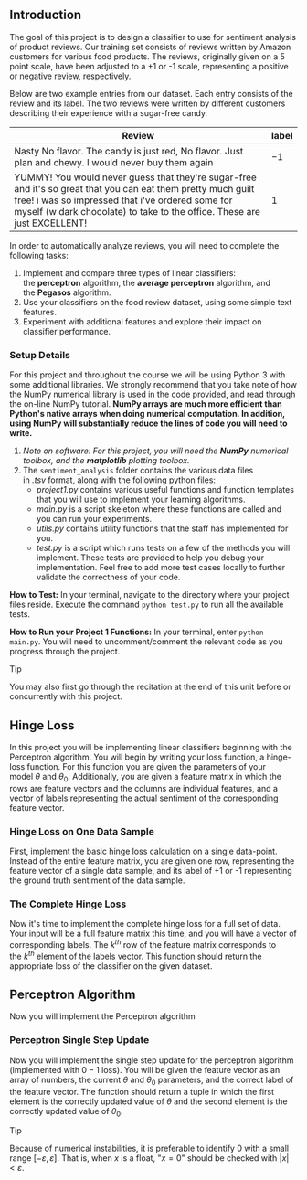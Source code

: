 ## Introduction

The goal of this project is to design a classifier to use for sentiment analysis of product reviews. Our training set consists of reviews written by Amazon customers for various food products. The reviews, originally given on a 5 point scale, have been adjusted to a +1 or -1 scale, representing a positive or negative review, respectively.

Below are two example entries from our dataset. Each entry consists of the review and its label. The two reviews were written by different customers describing their experience with a sugar-free candy.

| Review | label |
| --- | --- |
| Nasty No flavor. The candy is just red, No flavor. Just plan and chewy. I would never buy them again | $-1$ |
| YUMMY! You would never guess that they're sugar-free and it's so great that you can eat them pretty much guilt free! i was so impressed that i've ordered some for myself (w dark chocolate) to take to the office. These are just EXCELLENT! | $1$ |

In order to automatically analyze reviews, you will need to complete the following tasks:

1. Implement and compare three types of linear classifiers: the **perceptron** algorithm, the **average perceptron** algorithm, and the **Pegasos** algorithm.
2. Use your classifiers on the food review dataset, using some simple text features.
3. Experiment with additional features and explore their impact on classifier performance.

### Setup Details

For this project and throughout the course we will be using Python 3 with some additional libraries. We strongly recommend that you take note of how the NumPy numerical library is used in the code provided, and read through the on-line NumPy tutorial. **NumPy arrays are much more efficient than Python's native arrays when doing numerical computation. In addition, using NumPy will substantially reduce the lines of code you will need to write.**

1. *Note on software: For this project, you will need the **NumPy** numerical toolbox, and the **matplotlib** plotting toolbox.*
2. The `sentiment_analysis` folder contains the various data files in *.tsv* format, along with the following python files:
   - *project1.py* contains various useful functions and function templates that you will use to implement your learning algorithms.
   - *main.py* is a script skeleton where these functions are called and you can run your experiments.
   - *utils.py* contains utility functions that the staff has implemented for you.
   - *test.py* is a script which runs tests on a few of the methods you will implement. These tests are provided to help you debug your implementation. Feel free to add more test cases locally to further validate the correctness of your code.

**How to Test:** In your terminal, navigate to the directory where your project files reside. Execute the command `python test.py` to run all the available tests.

**How to Run your Project 1 Functions:** In your terminal, enter `python main.py`. You will need to uncomment/comment the relevant code as you progress through the project.

>[!Tip]
>You may also first go through the recitation at the end of this unit before or concurrently with this project.


## Hinge Loss

In this project you will be implementing linear classifiers beginning with the Perceptron algorithm. You will begin by writing your loss function, a hinge-loss function. For this function you are given the parameters of your model $\theta$ and $\theta _0$. Additionally, you are given a feature matrix in which the rows are feature vectors and the columns are individual features, and a vector of labels representing the actual sentiment of the corresponding feature vector.

### Hinge Loss on One Data Sample
First, implement the basic hinge loss calculation on a single data-point. Instead of the entire feature matrix, you are given one row, representing the feature vector of a single data sample, and its label of +1 or -1 representing the ground truth sentiment of the data sample.

### The Complete Hinge Loss
Now it's time to implement the complete hinge loss for a full set of data. Your input will be a full feature matrix this time, and you will have a vector of corresponding labels. The $k^{th}$ row of the feature matrix corresponds to the $k^{th}$ element of the labels vector. This function should return the appropriate loss of the classifier on the given dataset.


## Perceptron Algorithm

Now you will implement the Perceptron algorithm

### Perceptron Single Step Update
Now you will implement the single step update for the perceptron algorithm (implemented with $0-1$ loss). You will be given the feature vector as an array of numbers, the current $\theta$ and $\theta_0$ parameters, and the correct label of the feature vector. The function should return a tuple in which the first element is the correctly updated value of $\theta$ and the second element is the correctly updated value of $\theta_0$.

>[!Tip]
>Because of numerical instabilities, it is preferable to identify $0$ with a small range $[-\varepsilon , \varepsilon ]$. That is, when $x$ is a float, "$x=0$" should be checked with $|x| < \varepsilon$.